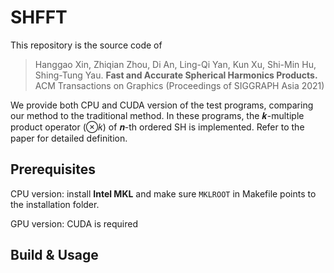 # SHFFT

This repository is the source code of

>  Hanggao Xin, Zhiqian Zhou, Di An, Ling-Qi Yan, Kun Xu, Shi-Min Hu, Shing-Tung Yau. **Fast and Accurate Spherical Harmonics Products.** ACM Transactions on Graphics (Proceedings of SIGGRAPH Asia 2021)

We provide both CPU and CUDA version of the test programs, comparing our method to the traditional method. In these programs, the 𝒌-multiple product operator (⊗𝑘) of 𝒏-th ordered SH is implemented. Refer to the paper for detailed definition.

## Prerequisites

CPU version: install **Intel MKL** and make sure `MKLROOT` in Makefile points to the installation folder.

GPU version: CUDA is required

## Build & Usage

